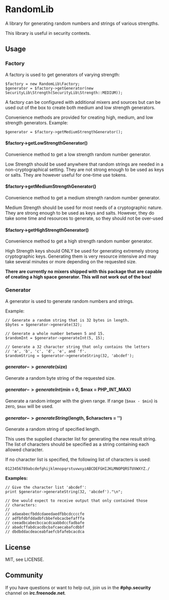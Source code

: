 RandomLib
=========

A library for generating random numbers and strings of various strengths.

This library is useful in security contexts.


Usage
-----

### Factory

A factory is used to get generators of varying strength:

    $factory = new RandomLib\Factory;
    $generator = $factory->getGenerator(new SecurityLib\Strength(SecurityLib\Strength::MEDIUM));

A factory can be configured with additional mixers and sources but can be
used out of the box to create both medium and low strength generators.

Convenience methods are provided for creating high, medium, and low
strength generators. Example:

    $generator = $factory->getMediumStrengthGenerator();


#### $factory->getLowStrengthGenerator()

Convenience method to get a low strength random number generator.

Low Strength should be used anywhere that random strings are needed in a
non-cryptographical setting.  They are not strong enough to be used as
keys or salts.  They are however useful for one-time use tokens.


#### $factory->getMediumStrengthGenerator()

Convenience method to get a medium strength random number generator.

Medium Strength should be used for most needs of a cryptographic nature.
They are strong enough to be used as keys and salts.  However, they do
take some time and resources to generate, so they should not be over-used


#### $factory->getHighStrengthGenerator()

Convenience method to get a high strength random number generator.

High Strength keys should ONLY be used for generating extremely strong
cryptographic keys.  Generating them is very resource intensive and may
take several minutes or more depending on the requested size.

**There are currently no mixers shipped with this package that are
capable of creating a high space generator. This will not work out of
the box!**


### Generator

A generator is used to generate random numbers and strings.

Example:

    // Generate a random string that is 32 bytes in length.
    $bytes = $generator->generate(32);

    // Generate a whole number between 5 and 15.
    $randomInt = $generator->generateInt(5, 15);

    // Generate a 32 character string that only contains the letters
    // 'a', 'b', 'c', 'd', 'e', and 'f'.
    $randomString = $generator->generateString(32, 'abcdef');


#### $generator->generate($size)

Generate a random byte string of the requested size.


#### $generator->generateInt($min = 0, $max = PHP_INT_MAX)

Generate a random integer with the given range. If range (`$max - $min`)
is zero, `$max` will be used.


#### $generator->generateString($length, $characters = '')

Generate a random string of specified length.

This uses the supplied character list for generating the new result
string. The list of characters should be specified as a string containing
each allowed character.

If no character list is specified, the following list of characters is used:

    0123456789abcdefghijklmnopqrstuvwxyzABCDEFGHIJKLMNOPQRSTUVWXYZ./

**Examples:**

    // Give the character list 'abcdef':
    print $generator->generateString(32, 'abcdef')."\n";

    // One would expect to receive output that only contained those
    // characters:
    //
    // adaeabecfbddcdaeedaedfbbcdccccfe
    // adfbfdbfddadbfcbbefebcacbefafffa
    // ceeadbcabecbccacdcaabbdccfadbafe
    // abadcffabdcacdbcbafcaecabafcdbbf
    // dbdbddacdeaceabfaefcbfafebcacdca


License
-------

MIT, see LICENSE.


Community
---------

If you have questions or want to help out, join us in the **#php.security**
channel on **irc.freenode.net**.
